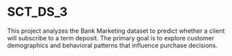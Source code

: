 # SCT_DS_3
This project analyzes the Bank Marketing dataset to predict whether a client will subscribe to a term deposit. The primary goal is to explore customer demographics and behavioral patterns that influence purchase decisions.
